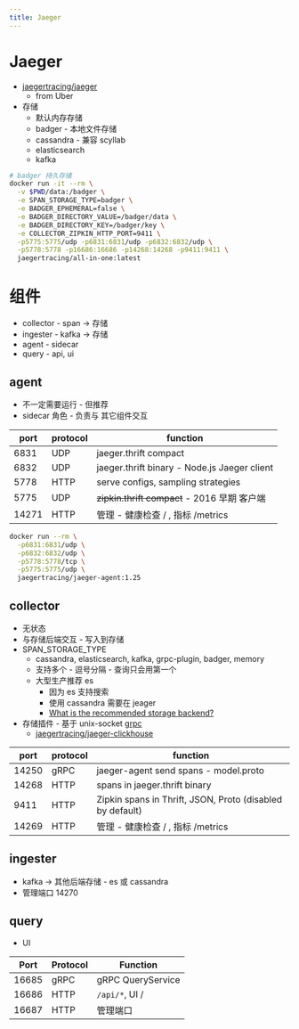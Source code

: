 ```yaml
---
title: Jaeger
---
```


# Jaeger

- [jaegertracing/jaeger](https://github.com/jaegertracing/jaeger)
  - from Uber
- 存储
  - 默认内存存储
  - badger - 本地文件存储
  - cassandra - 兼容 scyllab
  - elasticsearch
  - kafka

```bash
# badger 持久存储
docker run -it --rm \
  -v $PWD/data:/badger \
  -e SPAN_STORAGE_TYPE=badger \
  -e BADGER_EPHEMERAL=false \
  -e BADGER_DIRECTORY_VALUE=/badger/data \
  -e BADGER_DIRECTORY_KEY=/badger/key \
  -e COLLECTOR_ZIPKIN_HTTP_PORT=9411 \
  -p5775:5775/udp -p6831:6831/udp -p6832:6832/udp \
  -p5778:5778 -p16686:16686 -p14268:14268 -p9411:9411 \
  jaegertracing/all-in-one:latest
```

# 组件

- collector - span -> 存储
- ingester - kafka -> 存储
- agent - sidecar
- query - api, ui

## agent

- 不一定需要运行 - 但推荐
- sidecar 角色 - 负责与 其它组件交互

| port  | protocol | function                                     |
| ----- | -------- | -------------------------------------------- |
| 6831  | UDP      | jaeger.thrift compact                        |
| 6832  | UDP      | jaeger.thrift binary - Node.js Jaeger client |
| 5778  | HTTP     | serve configs, sampling strategies           |
| 5775  | UDP      | ~~zipkin.thrift compact~~ - 2016 早期 客户端 |
| 14271 | HTTP     | 管理 - 健康检查 / , 指标 /metrics            |

```bash
docker run --rm \
  -p6831:6831/udp \
  -p6832:6832/udp \
  -p5778:5778/tcp \
  -p5775:5775/udp \
  jaegertracing/jaeger-agent:1.25
```

## collector

- 无状态
- 与存储后端交互 - 写入到存储
- SPAN_STORAGE_TYPE
  - cassandra, elasticsearch, kafka, grpc-plugin, badger, memory
  - 支持多个 - 逗号分隔 - 查询只会用第一个
  - 大型生产推荐 es
    - 因为 es 支持搜索
    - 使用 cassandra 需要在 jeager
    - [What is the recommended storage backend?](https://www.jaegertracing.io/docs/1.25/faq/#what-is-the-recommended-storage-backend)
- 存储插件 - 基于 unix-socket [grpc](https://github.com/jaegertracing/jaeger/tree/master/plugin/storage/grpc)
  - [jaegertracing/jaeger-clickhouse](https://github.com/jaegertracing/jaeger-clickhouse)

| port  | protocol | function                                                  |
| ----- | -------- | --------------------------------------------------------- |
| 14250 | gRPC     | jaeger-agent send spans - model.proto                     |
| 14268 | HTTP     | spans in jaeger.thrift binary                             |
| 9411  | HTTP     | Zipkin spans in Thrift, JSON, Proto (disabled by default) |
| 14269 | HTTP     | 管理 - 健康检查 / , 指标 /metrics                         |

## ingester

- kafka -> 其他后端存储 - es 或 cassandra
- 管理端口 14270

## query

- UI

| Port  | Protocol | Function          |
| ----- | -------- | ----------------- |
| 16685 | gRPC     | gRPC QueryService |
| 16686 | HTTP     | `/api/*`, UI /    |
| 16687 | HTTP     | 管理端口          |
